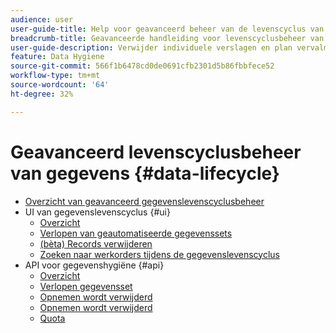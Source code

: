 ```yaml
---
audience: user
user-guide-title: Help voor geavanceerd beheer van de levenscyclus van gegevens
breadcrumb-title: Geavanceerde handleiding voor levenscyclusbeheer van gegevens
user-guide-description: Verwijder individuele verslagen en plan vervalmomenten van datasets in Experience Platform voor het opschonen van gegevens, het verwijderen van anonieme gegevens en gegevensminimalisering.
feature: Data Hygiene
source-git-commit: 566f1b6478cd0de0691cfb2301d5b86fbbfece52
workflow-type: tm+mt
source-wordcount: '64'
ht-degree: 32%

---
```



# Geavanceerd levenscyclusbeheer van gegevens {#data-lifecycle}

* [Overzicht van geavanceerd gegevenslevenscyclusbeheer](./home.md)
* UI van gegevenslevenscyclus {#ui}
   * [Overzicht](./ui/overview.md)
   * [Verlopen van geautomatiseerde gegevenssets](./ui/dataset-expiration.md)
   * [(bèta) Records verwijderen](./ui/record-delete.md)
   * [Zoeken naar werkorders tijdens de gegevenslevenscyclus](./ui/browse.md)
* API voor gegevenshygiëne {#api}
   * [Overzicht](./api/overview.md)
   * [Verlopen gegevensset](./api/dataset-expiration.md)
   * [Opnemen wordt verwijderd](./api/jobs.md)
   * [Opnemen wordt verwijderd](./api/workorder.md)
   * [Quota](./api/quota.md)
